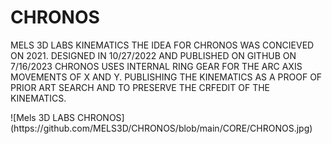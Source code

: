 # CHRONOS
MELS 3D LABS KINEMATICS
THE IDEA FOR CHRONOS WAS CONCIEVED ON 2021. DESIGNED IN 10/27/2022 AND PUBLISHED ON GITHUB ON 7/16/2023
CHRONOS USES INTERNAL RING GEAR FOR THE ARC AXIS MOVEMENTS OF X AND Y. 
PUBLISHING THE KINEMATICS AS A PROOF OF PRIOR ART SEARCH AND TO PRESERVE THE CRFEDIT OF THE KINEMATICS.
<p>
![Mels 3D LABS CHRONOS](https://github.com/MELS3D/CHRONOS/blob/main/CORE/CHRONOS.jpg)
</p>
